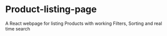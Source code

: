 # Product-listing-page

A React webpage for listing Products with working Filters, Sorting and real time search
